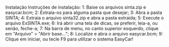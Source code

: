 Instalação
Instruções de instalação:
1: Baixe os arquivos sinta.zip e easycar.bcm;
2: Extraia-os para alguma pasta que desejar;
3: Abra a pasta SINTA;
4: Extraia o arquivo sinta32.zip e abra a pasta extraida;
5: Execute o arquivo ExSINTA.exe;
6:  Irá abrir uma tela de dicas, se preferir, leia-a, ou senão, feche-a;
7: Na barra de menu, no canto superior esquerdo, clique em "Arquivo" > "Abrir base...";
8: Localize e abra o arquivo easycar.bcm;
9: Clique em iniciar, ou tecle F9 para utilizar o sistema EasyCar!
